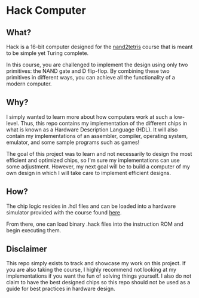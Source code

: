 # Hack Computer
## What?
Hack is a 16-bit computer designed for the [nand2tetris](https://www.nand2tetris.org/) course that is meant to be simple yet Turing complete.

In this course, you are challenged to implement the design using only two primitives: the NAND gate and D flip-flop. By combining these two primitives in different ways, you can achieve all the functionality of a modern computer.

## Why?
I simply wanted to learn more about how computers work at such a low-level. Thus, this repo contains my implementation of the different chips in what is known as a Hardware Description Language (HDL). It will also contain my implementations of an assembler, compiler, operating system, emulator, and some sample programs such as games!

The goal of this project was to learn and not necessarily to design the most efficient and optimized chips, so I'm sure my implementations can use some adjustment. However, my next goal will be to build a computer of my own design in which I will take care to implement efficient designs.

## How?
The chip logic resides in .hdl files and can be loaded into a hardware simulator provided with the course found [here](https://www.nand2tetris.org/software).

From there, one can load binary .hack files into the instruction ROM and begin executing them.

## Disclaimer
This repo simply exists to track and showcase my work on this project. If you are also taking the course, I highly recommend not looking at my implementations if you want the fun of solving things yourself. I also do not claim to have the best designed chips so this repo should not be used as a guide for best practices in hardware design.
